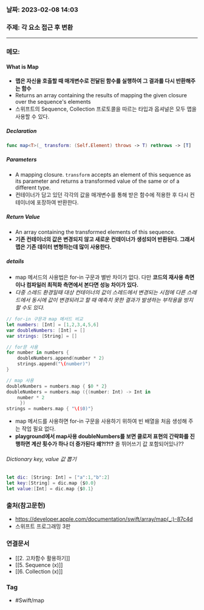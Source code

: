 ### 날짜: 2023-02-08 14:03

### 주제: 각 요소 접근 후 변환 
---
### 메모: 
#### What is Map
- **맵은 자신을 호출할 때 매개변수로 전달된 함수를 실행하여 그 결과를 다시 반환해주는 함수**
- Returns an array containing the results of mapping the given closure over the sequence's elements
- 스위프트의 Sequence, Collection 프로토콜을 따르는 타입과 옵셔널은 모두 맵을 사용할 수 있다.
##### Declaration
~~~ swift 
func map<T>(_ transform: (Self.Element) throws -> T) rethrows -> [T]
~~~
##### Parameters
- A mapping closure. `transform` accepts an element of this sequence as its parameter and returns a transformed value of the same or of a different type.
- 컨테이너가 담고 있던 각각의 값을 매개변수를 통해 받은 함수에 적용한 후 다시 컨테이너에 포장하여 반환한다. 
##### Return Value
- An array containing the transformed elements of this sequence.
- **기존 컨테이너의 값은 변경되지 않고 새로운 컨테이너가 생성되어 반환된다. 그래서 맵은 기존 데이터 변형하는데 많이 사용한다.** 
##### details
- map 메서드의 사용법은 for-in 구문과 별반 차이가 없다. 다만 **코드의 재사용 측면이나 컴파일러 최적화 측면에서 본다면 성능 차이가 있다.**
- *다중 스레드 환경일때 대상 컨테이너의 값이 스레드에서 변경되는 시점에 다른 스레드에서 동시에 값이 변경되려고 할 때 예측치 못한 결과가 발생하는 부작용을 방지할 수도 있다.*
~~~ swift 
// for-in 구문과 map 메서드 비교
let numbers: [Int] = [1,2,3,4,5,6]
var doubleNumbers: [Int] = []
var strings: [String] = []

// for문 사용
for number in numbers {
    doubleNumbers.append(number * 2)
    strings.append("\(number)")
}

// map 사용
doubleNumbers = numbers.map { $0 * 2}
doubleNumbers = numbers.map ({(number: Int) -> Int in 
	number * 2
	 })
strings = numbers.map { "\($0)"}
~~~
- map 메서드를 사용하면 for-in 구문을 사용하기 위하여 빈 배열을 처음 생성해 주는 작업 필요 없다.
- **playground에서 map사용 doubleNumbers를 보면 클로저 표현의 간략화를 진행하면 계산 횟수가 하나 더 증가된다 왜?!?!?** 줄 뛰어쓰기 값 포함되어있나?? 
###### Dictionary key, value 값 뽑기
~~~ swift 
let dic: [String: Int] = ["a":1,"b":2]
let key:[String] = dic.map {$0.0}
let value:[Int] = dic.map {$0.1}
~~~

### 출처(참고문헌) 
- https://developer.apple.com/documentation/swift/array/map(_:)-87c4d
- 스위프트 프로그래밍 3판

### 연결문서 
- [[2. 고차함수 활용하기]]
- [[5. Sequence (x)]]
- [[6. Collection (x)]]

### Tag
- #Swift/map 